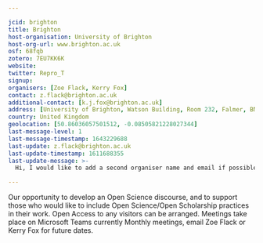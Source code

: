 ```yaml
---

jcid: brighton
title: Brighton
host-organisation: University of Brighton
host-org-url: www.brighton.ac.uk
osf: 68fqb
zotero: 7EU7KK6K
website: 
twitter: Repro_T
signup: 
organisers: [Zoe Flack, Kerry Fox]
contact: z.flack@brighton.ac.uk
additional-contact: [k.j.fox@brighton.ac.uk]
address: [University of Brighton, Watson Building, Room 232, Falmer, BN1 9PH]
country: United Kingdom
geolocation: [50.86036057501512, -0.08505821228027344]
last-message-level: 1
last-message-timestamp: 1643229688
last-update: z.flack@brighton.ac.uk
last-update-timestamp: 1611688355
last-update-message: >-
  Hi, I would like to add a second organiser name and email if possible, and update our bio to monthly meetings

---
```


Our opportunity to develop an Open Science discourse, and to support those who would like to include Open Science/Open Scholarship practices in their work. Open Access to any visitors can be arranged. Meetings take place on Microsoft Teams currently
Monthly meetings, email Zoe Flack or Kerry Fox for future dates.
